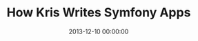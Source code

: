 ---
event: SymfonyCon Warsaw 2013
title: "How Kris Writes Symfony Apps"
youtube_id: Pn2lYHvnoUQ
authors: 
    - Kris Wallsmith

layout: youtube
date: 2013-12-10 00:00:00
---